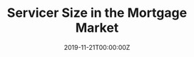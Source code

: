 ---
title: "Servicer Size in the Mortgage Market"
authors:
- Tim Critchfield
- Erik Durbin
- admin
date: "2019-11-21T00:00:00Z"
doi: ""

# Schedule page publish date (NOT publication's date).
publishDate: "2017-01-01T00:00:00Z"

# Publication type.
# Legend: 0 = Uncategorized; 1 = Conference paper; 2 = Journal article;
# 3 = Preprint / Working Paper; 4 = Report; 5 = Book; 6 = Book section;
# 7 = Thesis; 8 = Patent
publication_types: ["4"]

# Publication name and optional abbreviated publication name.
publication: "*Consumer Financial Protection Bureau, Data Point Series*"
publication_short: ""

abstract:

# Summary. An optional shortened abstract.
summary: 

tags:
- Source Themes
featured: false

links:
- name: Full Report
  url: https://papers.ssrn.com/sol3/papers.cfm?abstract_id=3495298
- name: Press Release
  url: https://www.consumerfinance.gov/about-us/newsroom/cfpb-releases-new-report-exploring-differences-between-large-and-small-mortgage-servicers/
- name: National Mortgage News Coverage
  url: https://www.nationalmortgagenews.com/news/cfpb-report-highlights-bank-nonbank-split-in-servicer-size-tiers?feed=0000015a-6289-d4b3-ab5e-7afb5c360000
- name: DS News Coverage
  url: https://dsnews.com/daily-dose/11-25-2019/where-smaller-mortgage-servicers-dominate

# Featured image
# To use, add an image named `featured.jpg/png` to your page's folder. 
image:
  caption: ''
  focal_point: ""
  preview_only: false

# Slides (optional).
#   Associate this publication with Markdown slides.
#   Simply enter your slide deck's filename without extension.
#   E.g. `slides: "example"` references `content/slides/example/index.md`.
#   Otherwise, set `slides: ""`.
slides: example
---